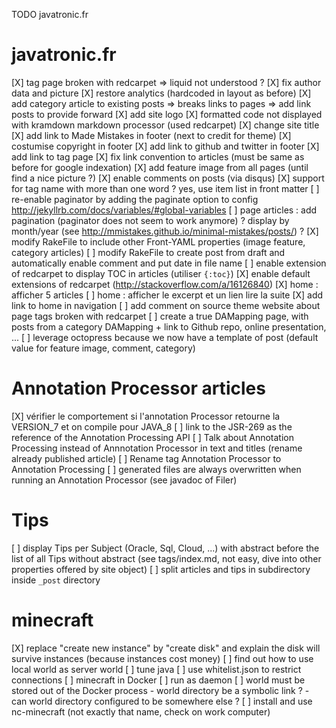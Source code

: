 TODO javatronic.fr

# javatronic.fr

[X] tag page broken with redcarpet => liquid not understood ?
[X] fix author data and picture
[X] restore analytics (hardcoded in layout as before)
[X] add category article to existing posts => breaks links to pages => add link posts to provide forward
[X] add site logo
[X] formatted code not displayed with kramdown markdown processor (used redcarpet)
[X] change site title
[X] add link to Made Mistakes in footer (next to credit for theme)
[X] costumise copyright in footer
[X] add link to github and twitter in footer
[X] add link to tag page
[X] fix link convention to articles (must be same as before for google indexation)
[X] add feature image from all pages (until find a nice picture ?)
[X] enable comments on posts (via disqus)
[X] support for tag name with more than one word ? yes, use item list in front matter
[ ] re-enable paginator by adding the paginate option to config http://jekyllrb.com/docs/variables/#global-variables
[ ] page articles : add pagination (paginator does not seem to work anymore) ? display by month/year (see http://mmistakes.github.io/minimal-mistakes/posts/) ?
[X] modify RakeFile to include other Front-YAML properties (image feature, category articles)
[ ] modify RakeFile to create post from draft and automatically enable comment and put date in file name
[ ] enable extension of redcarpet to display TOC in articles (utiliser ```{:toc}```)
[X] enable default extensions of redcarpet (http://stackoverflow.com/a/16126840)
[X] home : afficher 5 articles
[ ] home : afficher le excerpt et un lien lire la suite
[X] add link to home in navigation
[ ] add comment on source theme website about page tags broken with redcarpet
[ ] create a true DAMapping page, with posts from a category DAMapping + link to Github repo, online presentation, ...
[ ] leverage octopress because we now have a template of post (default value for feature image, comment, category)

# Annotation Processor articles

[X] vérifier le comportement si l'annotation Processor retourne la VERSION_7 et on compile pour JAVA_8
[ ] link to the JSR-269 as the reference of the Annotation Processing API
[ ] Talk about Annotation Processing instead of Annnotation Processor in text and titles (rename already published article)
[ ] Rename tag Annotation Processor to Annotation Processing
[ ] generated files are always overwritten when running an Annotation Processor (see javadoc of Filer)

# Tips

[ ] display Tips per Subject (Oracle, Sql, Cloud, ...) with abstract before the list of all Tips without abstract (see tags/index.md, not easy, dive into other properties offered by site object)
[ ] split articles and tips in subdirectory inside `_post` directory

# minecraft

[X] replace "create new instance" by "create disk" and explain the disk will survive instances (because instances cost money)
[ ] find out how to use local world as server world
[ ] tune java
[ ] use whitelist.json to restrict connections
[ ] minecraft in Docker
    [ ] run as daemon
    [ ] world must be stored out of the Docker process
        - world directory be a symbolic link ?
        - can world directory configured to be somewhere else ?
[ ] install and use nc-minecraft (not exactly that name, check on work computer)
